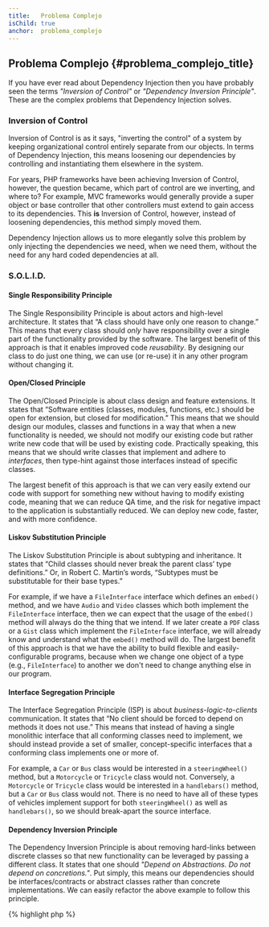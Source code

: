 ```yaml
---
title:   Problema Complejo
isChild: true
anchor:  problema_complejo
---
```


## Problema Complejo {#problema_complejo_title}

If you have ever read about Dependency Injection then you have probably seen the terms *"Inversion of Control"* or
*"Dependency Inversion Principle"*. These are the complex problems that Dependency Injection solves.

### Inversion of Control

Inversion of Control is as it says, "inverting the control" of a system by keeping organizational control entirely
separate from our objects. In terms of Dependency Injection, this means loosening our dependencies by controlling and
instantiating them elsewhere in the system.

For years, PHP frameworks have been achieving Inversion of Control, however, the question became, which part of control
are we inverting, and where to? For example, MVC frameworks would generally provide a super object or base controller
that other controllers must extend to gain access to its dependencies. This **is** Inversion of Control, however,
instead of loosening dependencies, this method simply moved them.

Dependency Injection allows us to more elegantly solve this problem by only injecting the dependencies we need, when we
need them, without the need for any hard coded dependencies at all.

### S.O.L.I.D.

#### Single Responsibility Principle

The Single Responsibility Principle is about actors and high-level architecture. It states that “A class should have
only one reason to change.” This means that every class should _only_ have responsibility over a single part of the
functionality provided by the software. The largest benefit of this approach is that it enables improved code
_reusability_. By designing our class to do just one thing, we can use (or re-use) it in any other program without
changing it.

#### Open/Closed Principle

The Open/Closed Principle is about class design and feature extensions. It states that “Software entities (classes,
modules, functions, etc.) should be open for extension, but closed for modification.” This means that we should design
our modules, classes and functions in a way that when a new functionality is needed, we should not modify our existing
code but rather write new code that will be used by existing code. Practically speaking, this means that we should write
classes that implement and adhere to _interfaces_, then type-hint against those interfaces instead of specific classes.

The largest benefit of this approach is that we can very easily extend our code with support for something new without
having to modify existing code, meaning that we can reduce QA time, and the risk for negative impact to the application
is substantially reduced. We can deploy new code, faster, and with more confidence.

#### Liskov Substitution Principle

The Liskov Substitution Principle is about subtyping and inheritance. It states that “Child classes should never break
the parent class’ type definitions.” Or, in Robert C. Martin’s words, “Subtypes must be substitutable for their base
types.”

For example, if we have a `FileInterface` interface which defines an `embed()` method, and we have `Audio` and `Video`
classes which both implement the `FileInterface` interface, then we can expect that the usage of the `embed()` method will always
do the thing that we intend. If we later create a `PDF` class or a `Gist` class which implement the `FileInterface`
interface, we will already know and understand what the `embed()` method will do. The largest benefit of this approach
is that we have the ability to build flexible and easily-configurable programs, because when we change one object of a
type (e.g., `FileInterface`) to another we don't need to change anything else in our program.

#### Interface Segregation Principle

The Interface Segregation Principle (ISP) is about _business-logic-to-clients_ communication. It states that “No client
should be forced to depend on methods it does not use.” This means that instead of having a single monolithic interface
that all conforming classes need to implement, we should instead provide a set of smaller, concept-specific interfaces
that a conforming class implements one or more of.

For example, a `Car` or `Bus` class would be interested in a `steeringWheel()` method, but a `Motorcycle` or `Tricycle`
class would not. Conversely, a `Motorcycle` or `Tricycle` class would be interested in a `handlebars()` method, but a
`Car` or `Bus` class would not. There is no need to have all of these types of vehicles implement support for both
`steeringWheel()` as well as `handlebars()`, so we should break-apart the source interface.

#### Dependency Inversion Principle

The Dependency Inversion Principle is about removing hard-links between discrete classes so that new functionality can
be leveraged by passing a different class. It states that one should *"Depend on Abstractions. Do not depend on
concretions."*. Put simply, this means our dependencies should be interfaces/contracts or abstract classes rather than
concrete implementations. We can easily refactor the above example to follow this principle.

{% highlight php %}
<?php
namespace Database;

class Database
{
    public function __construct(protected AdapterInterface $adapter)
    {
    }
}

interface AdapterInterface {}

class MysqlAdapter implements AdapterInterface {}
{% endhighlight %}

There are several benefits to the `Database` class now depending on an interface rather than a concretion.

Consider that we are working in a team and the adapter is being worked on by a colleague. In our first example, we
would have to wait for said colleague to finish the adapter before we could properly mock it for our unit tests. Now
that the dependency is an interface/contract we can happily mock that interface knowing that our colleague will build
the adapter based on that contract.

An even bigger benefit to this method is that our code is now much more scalable. If a year down the line we decide
that we want to migrate to a different type of database, we can write an adapter that implements the original interface
and injects that instead, no more refactoring would be required as we can ensure that the adapter follows the contract
set by the interface.
